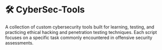 # 🛠️ CyberSec-Tools

A collection of custom cybersecurity tools built for learning, testing, and practicing ethical hacking and penetration testing techniques. Each script focuses on a specific task commonly encountered in offensive security assessments.
